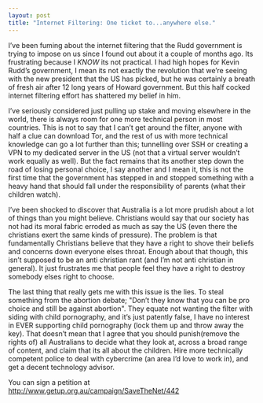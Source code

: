 ```yaml
---
layout: post
title: "Internet Filtering: One ticket to...anywhere else."
---
```


I’ve been fuming about the internet filtering that the Rudd government is trying to impose on us since I found out about it a couple of months ago. Its frustrating because I *KNOW* its not practical. I had high hopes for Kevin Rudd’s government, I mean its not exactly the revolution that we’re seeing with the new president that the US has picked, but he was certainly a breath of fresh air after 12 long years of Howard government. But this half cocked internet filtering effort has shattered my belief in him.

I’ve seriously considered just pulling up stake and moving elsewhere in the world, there is always room for one more technical person in most countries. This is not to say that I can’t get around the filter, anyone with half a clue can download Tor, and the rest of us with more technical knowledge can go a lot further than this; tunnelling over SSH or creating a VPN to my dedicated server in the US (not that a virtual server wouldn’t work equally as well). But the fact remains that its another step down the road of losing personal choice, I say another and I mean it, this is not the first time that the government has stepped in and stopped something with a heavy hand that should fall under the responsibility of parents (what their children watch).

I’ve been shocked to discover that Australia is a lot more prudish about a lot of things than you might believe. Christians would say that our society has not had its moral fabric erroded as much as say the US (even there the christians exert the same kinds of pressure). The problem is that fundamentally Christians believe that they have a right to shove their beliefs and concerns down everyone elses throat. Enough about that though, this isn’t supposed to be an anti christian rant (and I’m not anti christian in general). It just frustrates me that people feel they have a right to destroy somebody elses right to choose.

The last thing that really gets me with this issue is the lies. To steal something from the abortion debate; "Don’t they know that you can be pro choice and still be against abortion". They equate not wanting the filter with siding with child pornography, and it’s just patently false, I have no interest in EVER supporting child pornography (lock them up and throw away the key). That doesn’t mean that I agree that you should punish(remove the rights of) all Australians to decide what they look at, across a broad range of content, and claim that its all about the children. Hire more technically competent police to deal with cybercrime (an area I’d love to work in), and get a decent technology advisor.

You can sign a petition at <a href="http://www.getup.org.au/campaign/SaveTheNet/442">http://www.getup.org.au/campaign/SaveTheNet/442</a>
